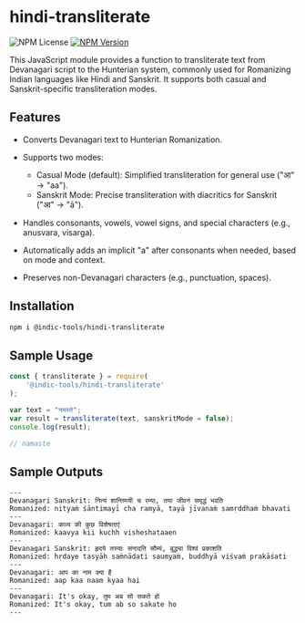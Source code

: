 # hindi-transliterate

![NPM License](https://img.shields.io/npm/l/%40indic-tools%2Fhindi-transliterate)
[![NPM Version](https://img.shields.io/npm/v/%40indic-tools%2Fhindi-transliterate)](https://www.npmjs.com/package/@indic-tools/hindi-transliterate)


This JavaScript module provides a function to transliterate text from Devanagari script to the Hunterian system, commonly used for Romanizing Indian languages like Hindi and Sanskrit. It supports both casual and Sanskrit-specific transliteration modes.

## Features

- Converts Devanagari text to Hunterian Romanization.
- Supports two modes:
    + Casual Mode (default): Simplified transliteration for general use ("आ" → "aa").
    + Sanskrit Mode: Precise transliteration with diacritics for Sanskrit ("आ" → "ā").

- Handles consonants, vowels, vowel signs, and special characters (e.g., anusvara, visarga).

- Automatically adds an implicit "a" after consonants when needed, based on mode and context.

- Preserves non-Devanagari characters (e.g., punctuation, spaces).

## Installation

```bash
npm i @indic-tools/hindi-transliterate
```

## Sample Usage

```javascript
const { transliterate } = require(
    '@indic-tools/hindi-transliterate'
);

var text = "नमस्ते";
var result = transliterate(text, sanskritMode = false);
console.log(result);

// namaste
```

## Sample Outputs

```
---
Devanagari Sanskrit: नित्यं शान्तिमयी च रम्या, तया जीवनं समृद्धं भवति 
Romanized: nityaṁ śāntimayī cha ramyā, tayā jīvanaṁ samṛddhaṁ bhavati 
---
Devanagari: काव्य की कुछ विशेषताएं 
Romanized: kaavya kii kuchh visheshataaen 
---
Devanagari Sanskrit: हृदये तस्याः संनादति सौम्यं, बुद्ध्या विश्वं प्रकाशति 
Romanized: hṛdaye tasyāḥ saṁnādati saumyaṁ, buddhyā viśvaṁ prakāśati 
---
Devanagari: आप का नाम क्या है 
Romanized: aap kaa naam kyaa hai 
---
Devanagari: It's okay, तुम अब सो सकते हो 
Romanized: It's okay, tum ab so sakate ho 
---
```
